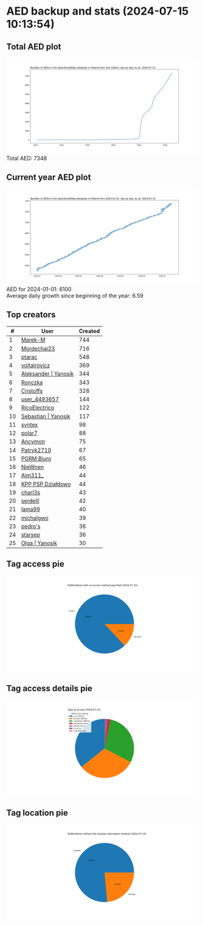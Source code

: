 # AED backup and stats (2024-07-15 10:13:54)


## Total AED plot
![](report_data/total_aed.svg)
Total AED: 7348

## Current year AED plot
![](report_data/current_year_aed.svg)\
AED for 2024-01-01: 6100\
Average daily growth since beginning of the year: 6.59

## Top creators
| # | User | Created |
| ------------- | ------------- | ------------- |
| 1 | [Marek-M](<https://www.openstreetmap.org/user/Marek-M>) | 744 |
| 2 | [Mordechai23](<https://www.openstreetmap.org/user/Mordechai23>) | 716 |
| 3 | [ptarac](<https://www.openstreetmap.org/user/ptarac>) | 548 |
| 4 | [voltairovicz](<https://www.openstreetmap.org/user/voltairovicz>) | 369 |
| 5 | [Aleksander &#124; Yanosik](<https://www.openstreetmap.org/user/Aleksander &#124; Yanosik>) | 344 |
| 6 | [Ronczka](<https://www.openstreetmap.org/user/Ronczka>) | 343 |
| 7 | [Cristoffs](<https://www.openstreetmap.org/user/Cristoffs>) | 328 |
| 8 | [user_4493657](<https://www.openstreetmap.org/user/user_4493657>) | 144 |
| 9 | [RicoElectrico](<https://www.openstreetmap.org/user/RicoElectrico>) | 122 |
| 10 | [Sebastian &#124; Yanosik](<https://www.openstreetmap.org/user/Sebastian &#124; Yanosik>) | 117 |
| 11 | [syntex](<https://www.openstreetmap.org/user/syntex>) | 98 |
| 12 | [polar7](<https://www.openstreetmap.org/user/polar7>) | 88 |
| 13 | [Ancymon](<https://www.openstreetmap.org/user/Ancymon>) | 75 |
| 14 | [Patryk2710](<https://www.openstreetmap.org/user/Patryk2710>) | 67 |
| 15 | [PGRM Biuro](<https://www.openstreetmap.org/user/PGRM Biuro>) | 65 |
| 16 | [NieWnen](<https://www.openstreetmap.org/user/NieWnen>) | 46 |
| 17 | [Aim311_](<https://www.openstreetmap.org/user/Aim311_>) | 44 |
| 18 | [KPP PSP Działdowo](<https://www.openstreetmap.org/user/KPP PSP Działdowo>) | 44 |
| 19 | [charl3s](<https://www.openstreetmap.org/user/charl3s>) | 43 |
| 20 | [serdelll](<https://www.openstreetmap.org/user/serdelll>) | 42 |
| 21 | [lama99](<https://www.openstreetmap.org/user/lama99>) | 40 |
| 22 | [michalgwo](<https://www.openstreetmap.org/user/michalgwo>) | 39 |
| 23 | [pedro's](<https://www.openstreetmap.org/user/pedro's>) | 36 |
| 24 | [starsep](<https://www.openstreetmap.org/user/starsep>) | 36 |
| 25 | [Olga &#124; Yanosik](<https://www.openstreetmap.org/user/Olga &#124; Yanosik>) | 30 |

## Tag access pie
![](report_data/tag_access.svg)

## Tag access details pie
![](report_data/tag_access_details.svg)

## Tag location pie
![](report_data/tag_location.svg)
